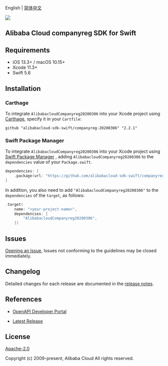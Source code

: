 English | [简体中文](README-CN.md)

![](https://aliyunsdk-pages.alicdn.com/icons/AlibabaCloud.svg)

## Alibaba Cloud companyreg SDK for Swift

## Requirements

- iOS 13.3+ / macOS 10.15+
- Xcode 11.3+
- Swift 5.6

## Installation

### Carthage

To integrate `AlibabacloudCompanyreg20200306` into your Xcode project using [Carthage](https://github.com/Carthage/Carthage), specify it in your `Cartfile`:

```ogdl
github "alibabacloud-sdk-swift/companyreg-20200306" "2.2.1"
```

### Swift Package Manager

To integrate `AlibabacloudCompanyreg20200306` into your Xcode project using [Swift Package Manager](https://swift.org/package-manager/) , adding `AlibabacloudCompanyreg20200306` to the `dependencies` value of your `Package.swift`.

```swift
dependencies: [
    .package(url: "https://github.com/alibabacloud-sdk-swift/companyreg-20200306.git", from: "2.2.1")
]
```

In addition, you also need to add `"AlibabacloudCompanyreg20200306"` to the `dependencies` of the `target`, as follows:

```swift
.target(
    name: "<your-project-name>",
    dependencies: [
        "AlibabacloudCompanyreg20200306",
    ])
```

## Issues

[Opening an Issue](https://github.com/alibabacloud-sdk-swift/companyreg-20200306/issues/new), Issues not conforming to the guidelines may be closed immediately.

## Changelog

Detailed changes for each release are documented in the [release notes](./ChangeLog.txt).

## References

* [OpenAPI Developer Portal](https://next.api.alibabacloud.com/home)
- [Latest Release](https://github.com/alibabacloud-sdk-swift/companyreg-20200306)

## License

[Apache-2.0](http://www.apache.org/licenses/LICENSE-2.0)

Copyright (c) 2009-present, Alibaba Cloud All rights reserved.
